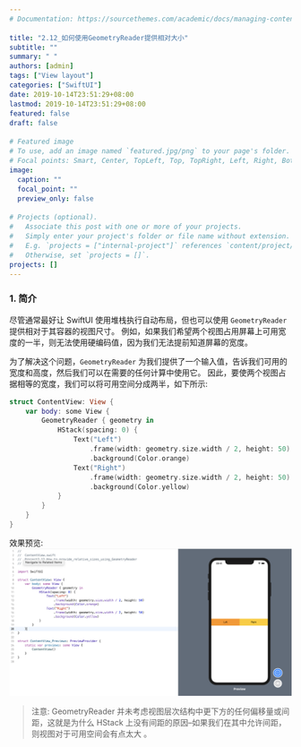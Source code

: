 ```yaml
---
# Documentation: https://sourcethemes.com/academic/docs/managing-content/

title: "2.12_如何使用GeometryReader提供相对大小"
subtitle: ""
summary: " "
authors: [admin]
tags: ["View layout"]
categories: ["SwiftUI"]
date: 2019-10-14T23:51:29+08:00
lastmod: 2019-10-14T23:51:29+08:00
featured: false
draft: false

# Featured image
# To use, add an image named `featured.jpg/png` to your page's folder.
# Focal points: Smart, Center, TopLeft, Top, TopRight, Left, Right, BottomLeft, Bottom, BottomRight.
image:
  caption: ""
  focal_point: ""
  preview_only: false

# Projects (optional).
#   Associate this post with one or more of your projects.
#   Simply enter your project's folder or file name without extension.
#   E.g. `projects = ["internal-project"]` references `content/project/deep-learning/index.md`.
#   Otherwise, set `projects = []`.
projects: []
---
```


### 1. 简介
尽管通常最好让 SwiftUI 使用堆栈执行自动布局，但也可以使用 `GeometryReader` 提供相对于其容器的视图尺寸。 例如，如果我们希望两个视图占用屏幕上可用宽度的一半，则无法使用硬编码值，因为我们无法提前知道屏幕的宽度。

为了解决这个问题，`GeometryReader` 为我们提供了一个输入值，告诉我们可用的宽度和高度，然后我们可以在需要的任何计算中使用它。 因此，要使两个视图占据相等的宽度，我们可以将可用空间分成两半，如下所示:
```swift
struct ContentView: View {
    var body: some View {
        GeometryReader { geometry in
            HStack(spacing: 0) {
                Text("Left")
                    .frame(width: geometry.size.width / 2, height: 50)
                    .background(Color.orange)
                Text("Right")
                    .frame(width: geometry.size.width / 2, height: 50)
                    .background(Color.yellow)
            }
        }
    }
}
```
效果预览:
![2.12_geometry_reader](img/2.12_geometry_reader.png "Use GeometryReader")

> 注意: GeometryReader 并未考虑视图层次结构中更下方的任何偏移量或间距，这就是为什么 HStack 上没有间距的原因–如果我们在其中允许间距，则视图对于可用空间会有点太大 。